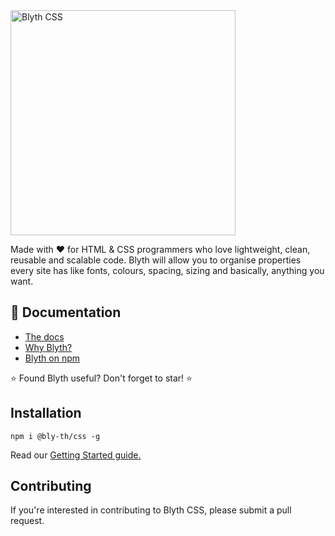 <img src="https://blythcss.dev/img/logo.svg" width="360" alt="Blyth CSS">

Made with ❤️ for HTML & CSS programmers who love lightweight, clean, reusable and scalable code. Blyth will allow you to organise properties every site has like fonts, colours, spacing, sizing and basically, anything you want.

## 📃 Documentation

- [The docs](https://blythcss.dev/docs/)
- [Why Blyth?](https://blythcss.dev/why/)
- [Blyth on npm](https://www.npmjs.com/package/@bly-th/css)

⭐️ Found Blyth useful? Don't forget to star! ⭐️

## Installation

`npm i @bly-th/css -g`

Read our [Getting Started guide.](https://blythcss.dev/docs/getting-started/)

## Contributing

If you're interested in contributing to Blyth CSS, please submit a pull request.
